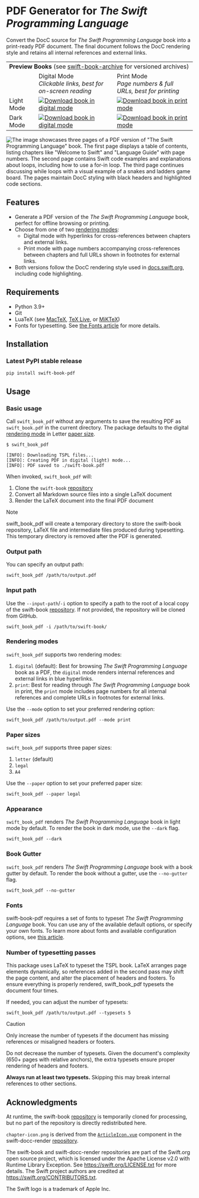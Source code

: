 # PDF Generator for _The Swift Programming Language_

Convert the DocC source for _The Swift Programming Language_ book into a print-ready PDF document. The final document follows the DocC rendering style and retains all internal references and external links.

<table>
  <tr>
    <td colspan="3"><b>Preview Books</b> (see <a href="https://github.com/ekassos/swift-book-archive">swift-book-archive</a> for versioned archives)</td>
  </tr>
  <tr>
    <td></td>
    <td>Digital Mode<br><i>Clickable links, best for on-screen reading</i></td>
    <td>Print Mode<br><i>Page numbers & full URLs, best for printing</i></td>
  </tr>
  <tr>
    <td>Light Mode</td>
    <td><a href="https://github.com/ekassos/swift-book-pdf-archive/raw/main/swift-book/latest/swift_book_digital.pdf" target="_blank"><img src="https://img.shields.io/badge/download_book_(digital_mode)-064789?style=for-the-badge&logo=googledocs&logoColor=white" alt="Download book in digital mode"></a></td>
    <td><a href="https://github.com/ekassos/swift-book-pdf-archive/raw/main/swift-book/latest/swift_book_print.pdf" target="_blank"><img src="https://img.shields.io/badge/download_book_(print_mode)-941b0c?style=for-the-badge&logo=googledocs&logoColor=white" alt="Download book in print mode"></a></td>
  </tr>
    <tr>
    <td>Dark Mode</td>
    <td><a href="https://github.com/ekassos/swift-book-pdf-archive/raw/main/swift-book/latest/swift_book_digital_dark.pdf" target="_blank"><img src="https://img.shields.io/badge/download_book_(digital_mode,_dark)-064789?style=for-the-badge&logo=googledocs&logoColor=white" alt="Download book in digital mode"></a></td>
    <td><a href="https://github.com/ekassos/swift-book-pdf-archive/raw/main/swift-book/latest/swift_book_print_dark.pdf" target="_blank"><img src="https://img.shields.io/badge/download_book_(print_mode,_dark)-941b0c?style=for-the-badge&logo=googledocs&logoColor=white" alt="Download book in print mode"></a></td>
  </tr>
</table>

![The image showcases three pages of a PDF version of "The Swift Programming Language" book. The first page displays a table of contents, listing chapters like "Welcome to Swift" and "Language Guide" with page numbers. The second page contains Swift code examples and explanations about loops, including how to use a for-in loop. The third page continues discussing while loops with a visual example of a snakes and ladders game board. The pages maintain DocC styling with black headers and highlighted code sections.](https://github.com/user-attachments/assets/466408bd-ff63-470e-a1fb-e84cb0b9412f)

## Features
- Generate a PDF version of the _The Swift Programming Language_ book, perfect for offline browsing or printing.
- Choose from one of two [rendering modes](#rendering-modes):
   - Digital mode with hyperlinks for cross-references between chapters and external links.
   - Print mode with page numbers accompanying cross-references between chapters and full URLs shown in footnotes for external links.
- Both versions follow the DocC rendering style used in [docs.swift.org](https://docs.swift.org/swift-book/documentation/the-swift-programming-language/), including code highlighting.

## Requirements
- Python 3.9+
- Git
- LuaTeX (see [MacTeX](https://www.tug.org/mactex/), [TeX Live](https://www.tug.org/texlive/), or [MiKTeX](https://miktex.org))
- Fonts for typesetting. See [the Fonts article](https://github.com/ekassos/swift-book-pdf/wiki/Fonts) for more details.

## Installation
### Latest PyPI stable release
```
pip install swift-book-pdf
```

## Usage
### Basic usage
Call `swift_book_pdf` without any arguments to save the resulting PDF as `swift_book.pdf` in the current directory. The package defaults to the digital [rendering mode](#rendering-modes) in Letter [paper size](#paper-sizes).
```
$ swift_book_pdf

[INFO]: Downloading TSPL files...
[INFO]: Creating PDF in digital (light) mode...
[INFO]: PDF saved to ./swift-book.pdf
```

When invoked, `swift_book_pdf` will:
1. Clone the `swift-book` [repository](https://github.com/swiftlang/swift-book)
2. Convert all Markdown source files into a single LaTeX document
3. Render the LaTeX document into the final PDF document

> [!NOTE]
> swift_book_pdf will create a temporary directory to store the swift-book repository, LaTeX file and intermediate files produced during typesetting. This temporary directory is removed after the PDF is generated.

### Output path
You can specify an output path:
```
swift_book_pdf /path/to/output.pdf
```

### Input path
Use the `--input-path`/`-i` option to specify a path to the root of a local copy of the swift-book [repository](https://github.com/swiftlang/swift-book). If not provided, the repository will be cloned from GitHub.
```
swift_book_pdf -i /path/to/swift-book/
```

### Rendering modes
`swift_book_pdf` supports two rendering modes:

1. `digital` (default): Best for browsing _The Swift Programming Language_ book as a PDF, the `digital` mode renders internal references and external links in blue hyperlinks.
2. `print`: Best for reading through _The Swift Programming Language_ book in print, the `print` mode includes page numbers for all internal references and complete URLs in footnotes for external links.

Use the `--mode` option to set your preferred rendering option:

```
swift_book_pdf /path/to/output.pdf --mode print
```

### Paper sizes
`swift_book_pdf` supports three paper sizes:

1. `letter` (default)
2. `legal`
3. `A4`

Use the `--paper` option to set your preferred paper size:
```
swift_book_pdf --paper legal
```

### Appearance
`swift_book_pdf` renders *The Swift Programming Language* book in light mode by default. To render the book in dark mode, use the `--dark` flag.

```
swift_book_pdf --dark
```

### Book Gutter
`swift_book_pdf` renders *The Swift Programming Language* book with a book gutter by default. To render the book without a gutter, use the `--no-gutter` flag.

```
swift_book_pdf --no-gutter
```

### Fonts
swift-book-pdf requires a set of fonts to typeset *The Swift Programming Language* book. You can use any of the available default options, or specify your own fonts. To learn more about fonts and available configuration options, see [this article](https://github.com/ekassos/swift-book-pdf/wiki/Fonts/).

### Number of typesetting passes
This package uses LaTeX to typeset the TSPL book. LaTeX arranges page elements dynamically, so references added in the second pass may shift the page content, and alter the placement of headers and footers. To ensure everything is properly rendered, swift_book_pdf typesets the document four times.

If needed, you can adjust the number of typesets:
```
swift_book_pdf /path/to/output.pdf --typesets 5
```

> [!CAUTION]
> Only increase the number of typesets if the document has missing references or misaligned headers or footers.
>
> Do not decrease the number of typesets. Given the document's complexity (650+ pages with relative anchors), the extra typesets ensure proper rendering of headers and footers.
>
> **Always run at least two typesets.** Skipping this may break internal references to other sections.

## Acknowledgments

At runtime, the swift-book [repository](https://github.com/swiftlang/swift-book) is temporarily cloned for processing, but no part of the repository is directly redistributed here.

`chapter-icon.png` is derived from the [`ArticleIcon.vue`](https://github.com/swiftlang/swift-docc-render/blob/1fe0a7a032b11272d0407317995169f79bba0d84/src/components/Icons/ArticleIcon.vue) component in the swift-docc-render [repository](https://github.com/swiftlang/swift-docc-render/).

The swift-book and swift-docc-render repositories are part of the Swift.org open source project, which is licensed under the Apache License v2.0 with Runtime Library Exception. See https://swift.org/LICENSE.txt for more details. The Swift project authors are credited at https://swift.org/CONTRIBUTORS.txt.

The Swift logo is a trademark of Apple Inc.

